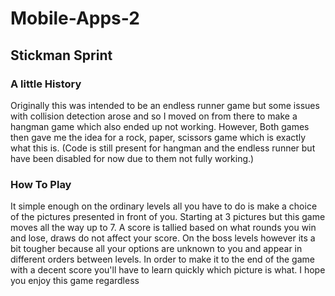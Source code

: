 # Mobile-Apps-2
## Stickman Sprint
### A little History
Originally this was intended to be an endless runner game but some issues with collision detection arose and so I moved on from there to make a hangman game which also ended up not working.
However, Both games then gave me the idea for a rock, paper, scissors game which is exactly what this is. (Code is still present for hangman and the endless runner but have been disabled for now due to them not fully working.)

### How To Play
It simple enough on the ordinary levels all you have to do is make a choice of the pictures presented in front of you. Starting at 3 pictures but this game moves all the way up to 7.
A score is tallied based on what rounds you win and lose, draws do not affect your score.
On the boss levels however its a bit tougher because all your options are unknown to you and appear in different orders between levels. In order to make it to the end of the game with a decent score you'll have to learn quickly which picture is what.
I hope you enjoy this game regardless

